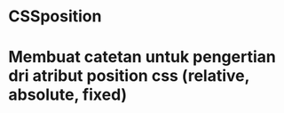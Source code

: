 # CSSposition
# Membuat catetan untuk pengertian dri atribut position css (relative, absolute, fixed)
